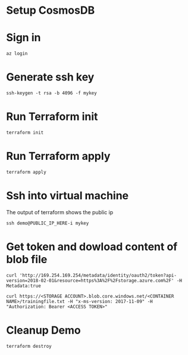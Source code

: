 # Setup CosmosDB

# Sign in
```
az login
```

# Generate ssh key
```
ssh-keygen -t rsa -b 4096 -f mykey
```
# Run Terraform init
```
terraform init
```

# Run Terraform apply
```
terraform apply
```

# Ssh into virtual machine
The output of terraform shows the public ip

```
ssh demo@PUBLIC_IP_HERE-i mykey
```

# Get token and dowload content of blob file

```
curl 'http://169.254.169.254/metadata/identity/oauth2/token?api-version=2018-02-01&resource=https%3A%2F%2Fstorage.azure.com%2F' -H Metadata:true
```

```
curl https://<STORAGE ACCOUNT>.blob.core.windows.net/<CONTAINER NAME>/trainingfile.txt -H "x-ms-version: 2017-11-09" -H "Authorization: Bearer <ACCESS TOKEN>"
```

# Cleanup Demo
```
terraform destroy
```